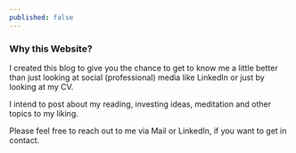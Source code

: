 ```yaml
---
published: false
---
```

### Why this Website?

I created this blog to give you the chance to get to know me a little better than just looking at social (professional) media like LinkedIn or just by looking at my CV.

I intend to post about my reading, investing ideas, meditation and other topics to my liking.

Please feel free to reach out to me via Mail or LinkedIn, if you want to get in contact.
